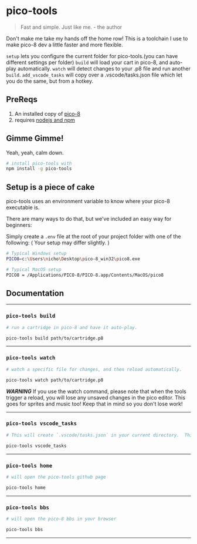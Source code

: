 # pico-tools
> Fast and simple.  Just like me.  - the author

Don't make me take my hands off the home row!
This is a toolchain I use to make pico-8 dev a little faster and more flexible.

`setup` lets you configure the current folder for pico-tools.(you can have different settings per folder)
`build` will load your cart in pico-8, and auto-play automatically.
`watch` will detect changes to your .p8 file and run another `build`.
`add_vscode_tasks` will copy over a .vscode/tasks.json file which let you do the same, but from a hotkey.

## PreReqs
1. An installed copy of [pico-8](https://www.lexaloffle.com/)
2. requires [nodejs and npm](http://www.nodejs.org)

## Gimme Gimme!
Yeah, yeah, calm down.
```bash
# install pico-tools with 
npm install -g pico-tools
```

## Setup is a piece of cake
pico-tools uses an environment variable to know where your pico-8 executable is.

There are many ways to do that, but we've included an easy way for beginners:

Simply create a `.env` file at the root of your project folder with one of the following: ( Your setup may differ slightly. )

```bash
# Typical Windows setup
PICO8=c:\Users\nicho\Desktop\pico-8_win32\pico8.exe

# Typical MacOS setup
PICO8 = /Applications/PICO-8/PICO-8.app/Contents/MacOS/pico8
```


## Documentation

---

### `pico-tools build`

```bash
# run a cartridge in pico-8 and have it auto-play.

pico-tools build path/to/cartridge.p8
```

---

### `pico-tools watch`

```bash
# watch a specific file for changes, and then reload automatically.

pico-tools watch path/to/cartridge.p8
```

***WARNING***  If you use the watch command, please note that when the tools trigger a reload, you will lose any unsaved changes in the pico editor.  This goes for sprites and music too!  Keep that in mind so you don't lose work!

---

### `pico-tools vscode_tasks`
```bash
# This will create `.vscode/tasks.json` in your current directory.  This lets me hit `cntrl+shift+b` and activate one of the tools.

pico-tools vscode_tasks
```

---

### `pico-tools home`

```bash
# will open the pico-tools github page

pico-tools home
```

---

### `pico-tools bbs`

```bash
# will open the pico-8 bbs in your browser

pico-tools bbs
```

---

